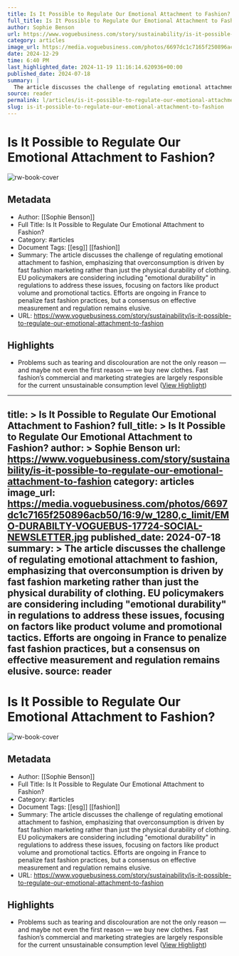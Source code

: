 ```yaml
---
title: Is It Possible to Regulate Our Emotional Attachment to Fashion?
full_title: Is It Possible to Regulate Our Emotional Attachment to Fashion?
author: Sophie Benson
url: https://www.voguebusiness.com/story/sustainability/is-it-possible-to-regulate-our-emotional-attachment-to-fashion
category: articles
image_url: https://media.voguebusiness.com/photos/6697dc1c7165f250896acb50/16:9/w_1280,c_limit/EMO-DURABILTY-VOGUEBUS-17724-SOCIAL-NEWSLETTER.jpg
date: 2024-12-29
time: 6:40 PM
last_highlighted_date: 2024-11-19 11:16:14.620936+00:00
published_date: 2024-07-18
summary: |
  The article discusses the challenge of regulating emotional attachment to fashion, emphasizing that overconsumption is driven by fast fashion marketing rather than just the physical durability of clothing. EU policymakers are considering including "emotional durability" in regulations to address these issues, focusing on factors like product volume and promotional tactics. Efforts are ongoing in France to penalize fast fashion practices, but a consensus on effective measurement and regulation remains elusive.
source: reader
permalink: l/articles/is-it-possible-to-regulate-our-emotional-attachment-to-fashion
slug: is-it-possible-to-regulate-our-emotional-attachment-to-fashion
---
```

# Is It Possible to Regulate Our Emotional Attachment to Fashion?

![rw-book-cover](https://media.voguebusiness.com/photos/6697dc1c7165f250896acb50/16:9/w_1280,c_limit/EMO-DURABILTY-VOGUEBUS-17724-SOCIAL-NEWSLETTER.jpg)

## Metadata
- Author: [[Sophie Benson]]
- Full Title: Is It Possible to Regulate Our Emotional Attachment to Fashion?
- Category: #articles
- Document Tags: [[esg]] [[fashion]] 
- Summary: The article discusses the challenge of regulating emotional attachment to fashion, emphasizing that overconsumption is driven by fast fashion marketing rather than just the physical durability of clothing. EU policymakers are considering including "emotional durability" in regulations to address these issues, focusing on factors like product volume and promotional tactics. Efforts are ongoing in France to penalize fast fashion practices, but a consensus on effective measurement and regulation remains elusive.
- URL: https://www.voguebusiness.com/story/sustainability/is-it-possible-to-regulate-our-emotional-attachment-to-fashion

## Highlights
- Problems such as tearing and discolouration are not the only reason — and maybe not even the first reason — we buy new clothes. Fast fashion’s commercial and marketing strategies are largely responsible for the current unsustainable consumption level ([View Highlight](https://read.readwise.io/read/01jd22695nq8vgd6k2gmymwt83))


---
title: >
  Is It Possible to Regulate Our Emotional Attachment to Fashion?
full_title: >
  Is It Possible to Regulate Our Emotional Attachment to Fashion?
author: >
  Sophie Benson
url: https://www.voguebusiness.com/story/sustainability/is-it-possible-to-regulate-our-emotional-attachment-to-fashion
category: articles
image_url: https://media.voguebusiness.com/photos/6697dc1c7165f250896acb50/16:9/w_1280,c_limit/EMO-DURABILTY-VOGUEBUS-17724-SOCIAL-NEWSLETTER.jpg
published_date: 2024-07-18
summary: >
  The article discusses the challenge of regulating emotional attachment to fashion, emphasizing that overconsumption is driven by fast fashion marketing rather than just the physical durability of clothing. EU policymakers are considering including "emotional durability" in regulations to address these issues, focusing on factors like product volume and promotional tactics. Efforts are ongoing in France to penalize fast fashion practices, but a consensus on effective measurement and regulation remains elusive.
source: reader
---
# Is It Possible to Regulate Our Emotional Attachment to Fashion?

![rw-book-cover](https://media.voguebusiness.com/photos/6697dc1c7165f250896acb50/16:9/w_1280,c_limit/EMO-DURABILTY-VOGUEBUS-17724-SOCIAL-NEWSLETTER.jpg)

## Metadata
- Author: [[Sophie Benson]]
- Full Title: Is It Possible to Regulate Our Emotional Attachment to Fashion?
- Category: #articles
- Document Tags: [[esg]] [[fashion]] 
- Summary: The article discusses the challenge of regulating emotional attachment to fashion, emphasizing that overconsumption is driven by fast fashion marketing rather than just the physical durability of clothing. EU policymakers are considering including "emotional durability" in regulations to address these issues, focusing on factors like product volume and promotional tactics. Efforts are ongoing in France to penalize fast fashion practices, but a consensus on effective measurement and regulation remains elusive.
- URL: https://www.voguebusiness.com/story/sustainability/is-it-possible-to-regulate-our-emotional-attachment-to-fashion

## Highlights
- Problems such as tearing and discolouration are not the only reason — and maybe not even the first reason — we buy new clothes. Fast fashion’s commercial and marketing strategies are largely responsible for the current unsustainable consumption level ([View Highlight](https://read.readwise.io/read/01jd22695nq8vgd6k2gmymwt83))


